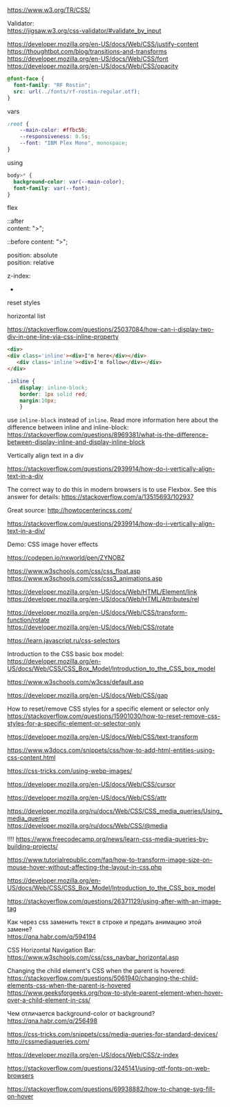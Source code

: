 https://www.w3.org/TR/CSS/

Validator:  
https://jigsaw.w3.org/css-validator/#validate_by_input

<meta name="viewport" content="width=device-width, initial-scale=1.0">  

https://developer.mozilla.org/en-US/docs/Web/CSS/justify-content
https://thoughtbot.com/blog/transitions-and-transforms
https://developer.mozilla.org/en-US/docs/Web/CSS/font
https://developer.mozilla.org/en-US/docs/Web/CSS/opacity




```css
@font-face {
  font-family: "RF Rostin";
  src: url(../fonts/rf-rostin-regular.otf);
}
```

vars

```css
:root {
    --main-color: #ffbc5b;
    --responsiveness: 0.5s;
    --font: "IBM Plex Mono", monospace;
}
```

using

```css
body>* {
  background-color: var(--main-color);
  font-family: var(--font);
}
```

flex  

::after  
  content: ">";  

::before
  content: ">";

position: absolute  
position: relative  

z-index:  

*  

reset styles


horizontal list  

https://stackoverflow.com/questions/25037084/how-can-i-display-two-div-in-one-line-via-css-inline-property


```html
<div>
<div class='inline'><div>I'm here</div></div>
   <div class='inline'><div>I'm follow</div></div>
</div>
```

```css
.inline { 
    display: inline-block; 
    border: 1px solid red; 
    margin:10px;
    }
```

use `inline-block` instead of `inline`. Read more information here about the difference between inline and inline-block: 
https://stackoverflow.com/questions/8969381/what-is-the-difference-between-display-inline-and-display-inline-block









Vertically align text in a div  

https://stackoverflow.com/questions/2939914/how-do-i-vertically-align-text-in-a-div

The correct way to do this in modern browsers is to use Flexbox.
See this answer for details: https://stackoverflow.com/a/13515693/102937  

Great source: http://howtocenterincss.com/

https://stackoverflow.com/questions/2939914/how-do-i-vertically-align-text-in-a-div/




Demo: CSS image hover effects

https://codepen.io/nxworld/pen/ZYNOBZ


https://www.w3schools.com/css/css_float.asp  
https://www.w3schools.com/css/css3_animations.asp  

https://developer.mozilla.org/en-US/docs/Web/HTML/Element/link  
https://developer.mozilla.org/en-US/docs/Web/HTML/Attributes/rel  

https://developer.mozilla.org/en-US/docs/Web/CSS/transform-function/rotate  
https://developer.mozilla.org/en-US/docs/Web/CSS/rotate  

https://learn.javascript.ru/css-selectors  


Introduction to the CSS basic box model:  
https://developer.mozilla.org/en-US/docs/Web/CSS/CSS_Box_Model/Introduction_to_the_CSS_box_model  



https://www.w3schools.com/w3css/default.asp  

https://developer.mozilla.org/en-US/docs/Web/CSS/gap  


How to reset/remove CSS styles for a specific element or selector only  
https://stackoverflow.com/questions/15901030/how-to-reset-remove-css-styles-for-a-specific-element-or-selector-only

https://developer.mozilla.org/en-US/docs/Web/CSS/text-transform  

https://www.w3docs.com/snippets/css/how-to-add-html-entities-using-css-content.html  

https://css-tricks.com/using-webp-images/  

https://developer.mozilla.org/en-US/docs/Web/CSS/cursor  

https://developer.mozilla.org/en-US/docs/Web/CSS/attr  

https://developer.mozilla.org/ru/docs/Web/CSS/CSS_media_queries/Using_media_queries  
https://developer.mozilla.org/ru/docs/Web/CSS/@media  

!!!!
https://www.freecodecamp.org/news/learn-css-media-queries-by-building-projects/  



https://www.tutorialrepublic.com/faq/how-to-transform-image-size-on-mouse-hover-without-affecting-the-layout-in-css.php  


https://developer.mozilla.org/en-US/docs/Web/CSS/CSS_Box_Model/Introduction_to_the_CSS_box_model  

https://stackoverflow.com/questions/26371129/using-after-with-an-image-tag  

Как через css заменить текст в строке и предать анимацию этой замене?  
https://qna.habr.com/q/594194  


CSS Horizontal Navigation Bar:  
https://www.w3schools.com/css/css_navbar_horizontal.asp


Changing the child element's CSS when the parent is hovered:  
https://stackoverflow.com/questions/5061940/changing-the-child-elements-css-when-the-parent-is-hovered
https://www.geeksforgeeks.org/how-to-style-parent-element-when-hover-over-a-child-element-in-css/  

Чем отличается background-color от background?  
https://qna.habr.com/q/256498

https://css-tricks.com/snippets/css/media-queries-for-standard-devices/  
http://cssmediaqueries.com/  

https://developer.mozilla.org/en-US/docs/Web/CSS/z-index

https://stackoverflow.com/questions/3245141/using-otf-fonts-on-web-browsers  

https://stackoverflow.com/questions/69938882/how-to-change-svg-fill-on-hover  
